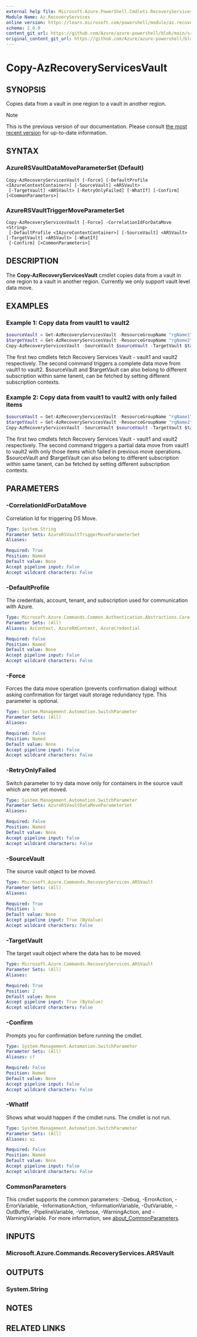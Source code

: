 ```yaml
---
external help file: Microsoft.Azure.PowerShell.Cmdlets.RecoveryServices.Backup.dll-Help.xml
Module Name: Az.RecoveryServices
online version: https://learn.microsoft.com/powershell/module/az.recoveryservices/copy-azrecoveryservicesvault
schema: 2.0.0
content_git_url: https://github.com/Azure/azure-powershell/blob/main/src/RecoveryServices/RecoveryServices/help/Copy-AzRecoveryServicesVault.md
original_content_git_url: https://github.com/Azure/azure-powershell/blob/main/src/RecoveryServices/RecoveryServices/help/Copy-AzRecoveryServicesVault.md
---
```


# Copy-AzRecoveryServicesVault

## SYNOPSIS
Copies data from a vault in one region to a vault in another region.

> [!NOTE]
>This is the previous version of our documentation. Please consult [the most recent version](/powershell/module/az.recoveryservices/copy-azrecoveryservicesvault) for up-to-date information.

## SYNTAX

### AzureRSVaultDataMoveParameterSet (Default)
```
Copy-AzRecoveryServicesVault [-Force] [-DefaultProfile <IAzureContextContainer>] [-SourceVault] <ARSVault>
 [-TargetVault] <ARSVault> [-RetryOnlyFailed] [-WhatIf] [-Confirm] [<CommonParameters>]
```

### AzureRSVaultTriggerMoveParameterSet
```
Copy-AzRecoveryServicesVault [-Force] -CorrelationIdForDataMove <String>
 [-DefaultProfile <IAzureContextContainer>] [-SourceVault] <ARSVault> [-TargetVault] <ARSVault> [-WhatIf]
 [-Confirm] [<CommonParameters>]
```

## DESCRIPTION
The **Copy-AzRecoveryServicesVault** cmdlet copies data from a vault in one region to a vault in another region. Currently we only support vault level data move.

## EXAMPLES

### Example 1: Copy data from vault1 to vault2

```powershell
$sourceVault = Get-AzRecoveryServicesVault -ResourceGroupName "rgName1" -Name "vault1"
$targetVault = Get-AzRecoveryServicesVault -ResourceGroupName "rgName2" -Name "vault2"
Copy-AzRecoveryServicesVault -SourceVault $sourceVault -TargetVault $targetVault
```

The first two cmdlets fetch Recovery Services Vault - vault1 and vault2 respectively. The second command triggers a complete data move from vault1 to vault2. 
$sourceVault and $targetVault can also belong to different subscription within same tanent, can be fetched by setting different subscription contexts.

### Example 2: Copy data from vault1 to vault2 with only failed items

```powershell
$sourceVault = Get-AzRecoveryServicesVault -ResourceGroupName "rgName1" -Name "vault1"
$targetVault = Get-AzRecoveryServicesVault -ResourceGroupName "rgName2" -Name "vault2"
Copy-AzRecoveryServicesVault -SourceVault $sourceVault -TargetVault $targetVault -RetryOnlyFailed
```

The first two cmdlets fetch Recovery Services Vault - vault1 and vault2 respectively.
The second command triggers a partial data move from vault1 to vault2 with only those items which failed in previous move operations.
$sourceVault and $targetVault can also belong to different subscription within same tanent, can be fetched by setting different subscription contexts.

## PARAMETERS

### -CorrelationIdForDataMove
Correlation Id for triggering DS Move.

```yaml
Type: System.String
Parameter Sets: AzureRSVaultTriggerMoveParameterSet
Aliases:

Required: True
Position: Named
Default value: None
Accept pipeline input: False
Accept wildcard characters: False
```

### -DefaultProfile
The credentials, account, tenant, and subscription used for communication with Azure.

```yaml
Type: Microsoft.Azure.Commands.Common.Authentication.Abstractions.Core.IAzureContextContainer
Parameter Sets: (All)
Aliases: AzContext, AzureRmContext, AzureCredential

Required: False
Position: Named
Default value: None
Accept pipeline input: False
Accept wildcard characters: False
```

### -Force
Forces the data move operation (prevents confirmation dialog) without asking confirmation for target vault storage redundancy type. This parameter is optional. 

```yaml
Type: System.Management.Automation.SwitchParameter
Parameter Sets: (All)
Aliases:

Required: False
Position: Named
Default value: None
Accept pipeline input: False
Accept wildcard characters: False
```

### -RetryOnlyFailed
Switch parameter to try data move only for containers in the source vault which are not yet moved.

```yaml
Type: System.Management.Automation.SwitchParameter
Parameter Sets: AzureRSVaultDataMoveParameterSet
Aliases:

Required: False
Position: Named
Default value: None
Accept pipeline input: False
Accept wildcard characters: False
```

### -SourceVault
The source vault object to be moved.

```yaml
Type: Microsoft.Azure.Commands.RecoveryServices.ARSVault
Parameter Sets: (All)
Aliases:

Required: True
Position: 1
Default value: None
Accept pipeline input: True (ByValue)
Accept wildcard characters: False
```

### -TargetVault
The target vault object where the data has to be moved.

```yaml
Type: Microsoft.Azure.Commands.RecoveryServices.ARSVault
Parameter Sets: (All)
Aliases:

Required: True
Position: 2
Default value: None
Accept pipeline input: True (ByValue)
Accept wildcard characters: False
```

### -Confirm
Prompts you for confirmation before running the cmdlet.

```yaml
Type: System.Management.Automation.SwitchParameter
Parameter Sets: (All)
Aliases: cf

Required: False
Position: Named
Default value: None
Accept pipeline input: False
Accept wildcard characters: False
```

### -WhatIf
Shows what would happen if the cmdlet runs. The cmdlet is not run.

```yaml
Type: System.Management.Automation.SwitchParameter
Parameter Sets: (All)
Aliases: wi

Required: False
Position: Named
Default value: None
Accept pipeline input: False
Accept wildcard characters: False
```

### CommonParameters
This cmdlet supports the common parameters: -Debug, -ErrorAction, -ErrorVariable, -InformationAction, -InformationVariable, -OutVariable, -OutBuffer, -PipelineVariable, -Verbose, -WarningAction, and -WarningVariable. For more information, see [about_CommonParameters](http://go.microsoft.com/fwlink/?LinkID=113216).

## INPUTS

### Microsoft.Azure.Commands.RecoveryServices.ARSVault

## OUTPUTS

### System.String

## NOTES

## RELATED LINKS

